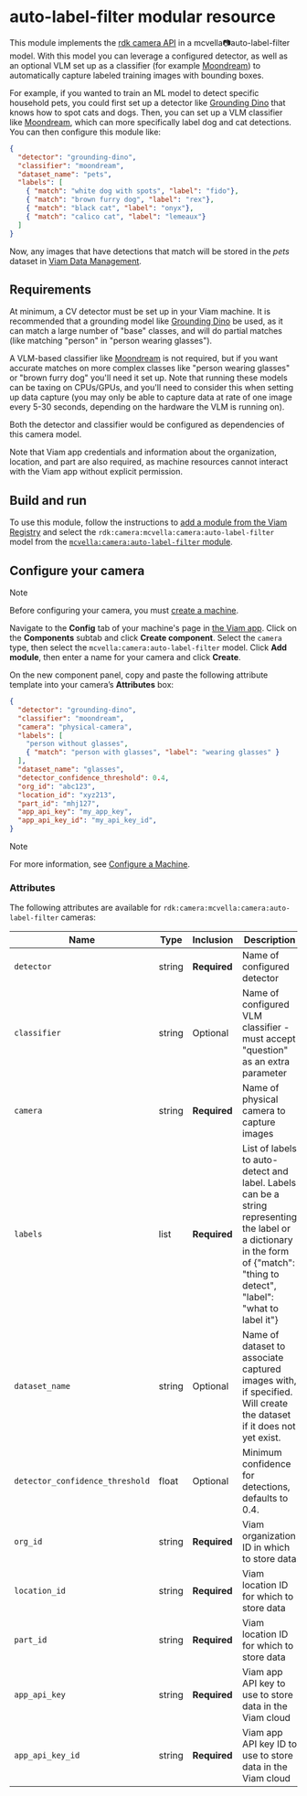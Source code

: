 # auto-label-filter modular resource

This module implements the [rdk camera API](https://github.com/rdk/camera-api) in a mcvella:camera:auto-label-filter model.
With this model you can leverage a configured detector, as well as an optional VLM set up as a classifier (for example [Moondream](https://app.viam.com/module/mcvella/moondream-vision-modal)) to automatically capture labeled training images with bounding boxes.

For example, if you wanted to train an ML model to detect specific household pets, you could first set up a detector like [Grounding Dino](https://app.viam.com/module/mcvella/grounding-dino) that knows how to spot cats and dogs.
Then, you can set up a VLM classifier like [Moondream](https://app.viam.com/module/mcvella/moondream-vision-modal), which can more specifically label dog and cat detections.
You can then configure this module like:

``` json
{
  "detector": "grounding-dino",
  "classifier": "moondream",
  "dataset_name": "pets",
  "labels": [
    { "match": "white dog with spots", "label": "fido"},
    { "match": "brown furry dog", "label": "rex"},
    { "match": "black cat", "label": "onyx"},
    { "match": "calico cat", "label": "lemeaux"}
  ]
}
```

Now, any images that have detections that match will be stored in the *pets* dataset in [Viam Data Management](https://docs.viam.com/services/data/).

## Requirements

At minimum, a CV detector must be set up in your Viam machine.
It is recommended that a grounding model like [Grounding Dino](https://app.viam.com/module/mcvella/grounding-dino) be used, as it can match a large number of "base" classes, and will do partial matches (like matching "person" in "person wearing glasses").

A VLM-based classifier like [Moondream](https://app.viam.com/module/mcvella/moondream-vision-modal) is not required, but if you want accurate matches on more complex classes like "person wearing glasses" or "brown furry dog" you'll need it set up.
Note that running these models can be taxing on CPUs/GPUs, and you'll need to consider this when setting up data capture (you may only be able to capture data at rate of one image every 5-30 seconds, depending on the hardware the VLM is running on).

Both the detector and classifier would be configured as dependencies of this camera model.

Note that Viam app credentials and information about the organization, location, and part are also required, as machine resources cannot interact with the Viam app without explicit permission.

## Build and run

To use this module, follow the instructions to [add a module from the Viam Registry](https://docs.viam.com/registry/configure/#add-a-modular-resource-from-the-viam-registry) and select the `rdk:camera:mcvella:camera:auto-label-filter` model from the [`mcvella:camera:auto-label-filter` module](https://app.viam.com/module/rdk/mcvella:camera:auto-label-filter).

## Configure your camera

> [!NOTE]  
> Before configuring your camera, you must [create a machine](https://docs.viam.com/manage/fleet/machines/#add-a-new-machine).

Navigate to the **Config** tab of your machine's page in [the Viam app](https://app.viam.com/).
Click on the **Components** subtab and click **Create component**.
Select the `camera` type, then select the `mcvella:camera:auto-label-filter` model.
Click **Add module**, then enter a name for your camera and click **Create**.

On the new component panel, copy and paste the following attribute template into your camera’s **Attributes** box:

```json
{
  "detector": "grounding-dino",
  "classifier": "moondream",
  "camera": "physical-camera",
  "labels": [
    "person without glasses",
    { "match": "person with glasses", "label": "wearing glasses" }
  ],
  "dataset_name": "glasses",
  "detector_confidence_threshold": 0.4,
  "org_id": "abc123",
  "location_id": "xyz213",
  "part_id": "mhj127",
  "app_api_key": "my_app_key",
  "app_api_key_id": "my_api_key_id",
}
```

> [!NOTE]  
> For more information, see [Configure a Machine](https://docs.viam.com/manage/configuration/).

### Attributes

The following attributes are available for `rdk:camera:mcvella:camera:auto-label-filter` cameras:

| Name | Type | Inclusion | Description |
| ---- | ---- | --------- | ----------- |
| `detector` | string | **Required** |  Name of configured detector |
| `classifier` | string | Optional |  Name of configured VLM classifier - must accept "question" as an extra parameter |
| `camera` | string | **Required** |  Name of physical camera to capture images |
| `labels` | list | **Required** |  List of labels to auto-detect and label. Labels can be a string representing the label or a dictionary in the form of {"match": "thing to detect", "label": "what to label it"} |
| `dataset_name` | string | Optional |  Name of dataset to associate captured images with, if specified. Will create the dataset if it does not yet exist. |
| `detector_confidence_threshold` | float | Optional |  Minimum confidence for detections, defaults to 0.4. |
| `org_id` | string | **Required** |  Viam organization ID in which to store data |
| `location_id` | string | **Required** |  Viam location ID for which to store data |
| `part_id` | string | **Required** |  Viam location ID for which to store data |
| `app_api_key` | string | **Required** |  Viam app API key to use to store data in the Viam cloud |
| `app_api_key_id` | string | **Required** |  Viam app API key ID to use to store data in the Viam cloud |
